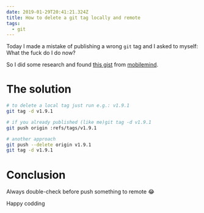 ```yaml
---
date: 2019-01-29T20:41:21.324Z
title: How to delete a git tag locally and remote
tags:
  - git
---
```

Today I made a mistake of publishing a wrong `git` tag and I asked to myself: What the fuck do I do now?

So I did some research and found [this gist](https://gist.github.com/mobilemind/7883996) from [mobilemind](https://gist.github.com/mobilemind).

# The solution

```sh
# to delete a local tag just run e.g.: v1.9.1
git tag -d v1.9.1

# if you already published (like me)git tag -d v1.9.1
git push origin :refs/tags/v1.9.1

# another approach
git push --delete origin v1.9.1
git tag -d v1.9.1
```

# Conclusion

Always double-check before push something to remote 😂

Happy codding

